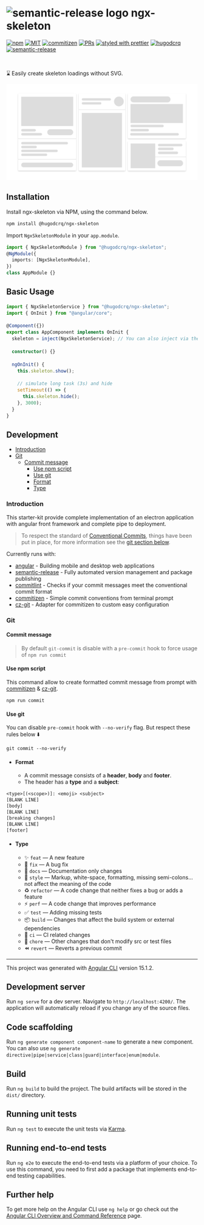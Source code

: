 # <img src="https://www.vectorlogo.zone/logos/angular/angular-icon.svg" alt="semantic-release logo" width="24px"/> ngx-skeleton

[![npm](https://img.shields.io/npm/v/@hugodcrq/ngx-skeleton?style=flat&logo=npm)](https://www.npmjs.com/package/@hugodcrq/ngx-skeleton)
[![MIT](https://img.shields.io/packagist/l/doctrine/orm.svg?style=flat)](https://github.com/hugodcrq/ngx-skeleton/blob/master/LICENSE)
[![commitizen](https://img.shields.io/badge/commitizen-friendly-brightgreen.svg?style=flat)]()
[![PRs](https://img.shields.io/badge/PRs-welcome-brightgreen.svg?style=flat)](https://github.com/hugodcrq/ngx-skeleton/compare)
[![styled with prettier](https://img.shields.io/badge/styled_with-prettier-ff69b4.svg?style=flat)](https://github.com/prettier/prettier)
[![hugodcrq](https://img.shields.io/badge/@-hugodcrq-383636?style=flat-square&labelColor=8f68d4)](https://github.com/hugodcrq/)
[![semantic-release](https://img.shields.io/badge/%20%20%F0%9F%93%A6%F0%9F%9A%80-semantic--release-e10079.svg)](https://github.com/semantic-release/semantic-release)

<br>

⌛ Easily create skeleton loadings without SVG.

<img src="https://github.com/hugodcrq/ngx-skeleton/blob/develop/doc/assets/banner.png?raw=true" alt="skeleton"/>

<br>

## Installation

Install ngx-skeleton via NPM, using the command below.

```bash
npm install @hugodcrq/ngx-skeleton
```

Import `NgxSkeletonModule` in your `app.module`.

```typescript
import { NgxSkeletonModule } from "@hugodcrq/ngx-skeleton";
@NgModule({
  imports: [NgxSkeletonModule],
})
class AppModule {}
```

## Basic Usage

```typescript
import { NgxSkeletonService } from "@hugodcrq/ngx-skeleton";
import { OnInit } from "@angular/core";

@Component({})
export class AppComponent implements OnInit {
  skeleton = inject(NgxSkeletonService); // You can also inject via the constructor

  constructor() {}

  ngOnInit() {
    this.skeleton.show();

    // simulate long task (3s) and hide
    setTimeout(() => {
      this.skeleton.hide();
    }, 3000);
  }
}
```

## Development

- [Introduction](#introduction)
- [Git](#git)
  - [Commit message](#commit-message)
    - [Use npm script](#use-npm-script)
    - [Use git](#use-git)
    - [Format](#format)
    - [Type](#type)

### Introduction

This starter-kit provide complete implementation of an electron application with angular front framework
and complete pipe to deployment.

> To respect the standard of [Conventional Commits](https://www.conventionalcommits.org), things have been put in place, for more information see the [git section below](#git).

Currently runs with:

- [angular](https://github.com/angular/angular) - Building mobile and desktop web applications
- [semantic-release](https://github.com/semantic-release/semantic-release) - Fully automated version management and package publishing
- [commitlint](https://github.com/conventional-changelog/commitlint) - Checks if your commit messages meet the conventional commit format
- [commitizen](https://github.com/commitizen/cz-cli) - Simple commit conventions from terminal prompt
- [cz-git](https://github.com/Zhengqbbb/cz-git) - Adapter for commitizen to custom easy configuration

### Git

#### Commit message

> By default `git-commit` is disable with a `pre-commit` hook to force usage of `npm run commit`

#### Use npm script

This command allow to create formatted commit message from prompt with
[commitizen](https://github.com/commitizen/cz-cli) &
[cz-git](https://github.com/Zhengqbbb/cz-git).

```
npm run commit
```

#### Use git

You can disable `pre-commit` hook with `--no-verify` flag. But respect these rules below ⬇️

```
git commit --no-verify
```

- #### Format

  - A commit message consists of a **header**, **body** and **footer**.
  - The header has a **type** and a **subject**:

```text
<type>[(<scope>)]: <emoji> <subject>
[BLANK LINE]
[body]
[BLANK LINE]
[breaking changes]
[BLANK LINE]
[footer]
```

- #### Type

  - ✨ `feat` — A new feature
  - 🐛 `fix` — A bug fix
  - 📝 `docs` — Documentation only changes
  - 💄 `style` — Markup, white-space, formatting, missing semi-colons... not affect the meaning of the code
  - ♻ `refactor` — A code change that neither fixes a bug or adds a feature
  - ⚡ `perf` — A code change that improves performance
  - ✅ `test` — Adding missing tests
  - 📦️ `build` — Changes that affect the build system or external dependencies
  - 🎡 `ci` — CI related changes
  - 🔨 `chore` — Other changes that don't modify src or test files
  - ⏪️ `revert` — Reverts a previous commit

---

This project was generated with [Angular CLI](https://github.com/angular/angular-cli) version 15.1.2.

## Development server

Run `ng serve` for a dev server. Navigate to `http://localhost:4200/`. The application will automatically reload if you change any of the source files.

## Code scaffolding

Run `ng generate component component-name` to generate a new component. You can also use `ng generate directive|pipe|service|class|guard|interface|enum|module`.

## Build

Run `ng build` to build the project. The build artifacts will be stored in the `dist/` directory.

## Running unit tests

Run `ng test` to execute the unit tests via [Karma](https://karma-runner.github.io).

## Running end-to-end tests

Run `ng e2e` to execute the end-to-end tests via a platform of your choice. To use this command, you need to first add a package that implements end-to-end testing capabilities.

## Further help

To get more help on the Angular CLI use `ng help` or go check out the [Angular CLI Overview and Command Reference](https://angular.io/cli) page.
